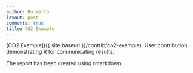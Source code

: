 ```yaml
---
author: Bo Werth
layout: post
comments: true
title: CO2 Example
---
```


[CO2 Example]({{ site.baseurl }}/contrib/co2-example). User contribution demonstrating R for communicating results.

The report has been created using rmarkdown.
